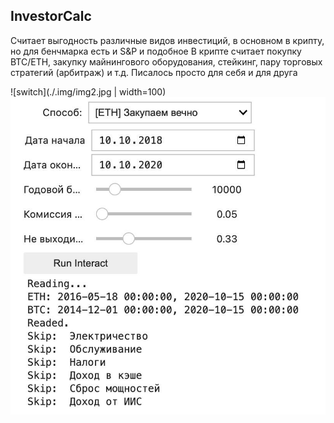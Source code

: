 ## InvestorCalc

Считает выгодность различные видов инвестиций, в основном в крипту, но для бенчмарка есть и S&P и подобное
В крипте считает покупку BTC/ETH, закупку майнингового оборудования, стейкинг, пару торговых стратегий (арбитраж) и т.д.
Писалось просто для себя и для друга

![switch](./.img/img2.jpg | width=100)
![plot](./.img/img1.jpg)